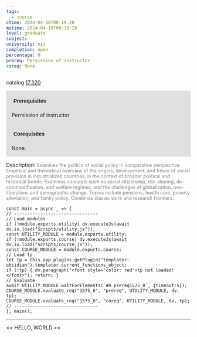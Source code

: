 ```yaml
---
tags:
  - course
ctime: 2024-04-18T00:19:28
mstime: 2024-04-18T00:19:28
level: graduate
subject: 
university: mit
completion: open
percentage: 0
prereq: Permission of instructor
coreq: None.
---
```


catalog [17.320](http://student.mit.edu/catalog/m17a.html#17.320)

<span style="display: block; padding: 15px; background-color: rgb(100, 100, 100, 0.2);"><font id="m_prereq1575_0" style="display: block; font-family: Arial, sans-serif; font-weight: bold; padding: 5px">Prerequisites</font><br><span id="prereq1575_0">Permission of instructor</span></span>
<span style="display: block; padding: 15px; background-color: rgb(100, 100, 100, 0.2);"><font id="m_coreq1575_0" style="display: block; font-family: Arial, sans-serif; font-weight: bold; padding: 5px">Corequisites</font><br><span id="coreq1575_0">None.</span></span>

<font style="">Description:</font>
<font style="color: grey; font-size: 0.8rem;">Examines the politics of social policy in comparative perspective. Empirical and theoretical overview of the origins, development, and future of social provision in industrialized countries, in the context of broader political and historical trends. Examines concepts such as social citizenship, risk sharing, de-commodification, and welfare regimes, and the challenges of globalization, neo-liberalism, and demographic change. Topics include pensions, health care, poverty alleviation, and family policy. Combines classic work and research frontiers.</font>

```dataviewjs
const main = async _ => {
// --------------------------------
// Load modules
if (!module.exports.utility) dv.executeJs(await dv.io.load("Scripts/utility.js"));
const UTILITY_MODULE = module.exports.utility;
if (!module.exports.course) dv.executeJs(await dv.io.load("Scripts/course.js"));
const COURSE_MODULE = module.exports.course;
// Load tp
let tp = this.app.plugins.getPlugin("templater-obsidian").templater.current_functions_object;
if (!tp) { dv.paragraph("<font style='color: red'>tp not loaded!</font>"); return; }
// Evaluate
await UTILITY_MODULE.waitForElements(`#m_prereq1575_0`, {timeout:5});
COURSE_MODULE.evaluate_req("1575_0", "prereq", UTILITY_MODULE, dv, tp);
COURSE_MODULE.evaluate_req("1575_0", "coreq", UTILITY_MODULE, dv, tp);
// --------------------------------
}; main();
```

---

<< HELLO, WORLD >>
